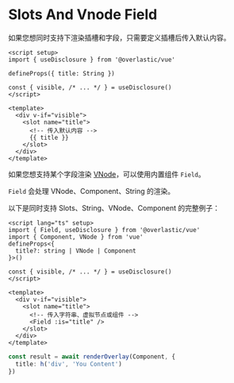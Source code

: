 # Slots And Vnode Field

如果您想同时支持下渲染插槽和字段，只需要定义插槽后传入默认内容。

```vue
<script setup>
import { useDisclosure } from '@overlastic/vue'

defineProps({ title: String })

const { visible, /* ... */ } = useDisclosure()
</script>

<template>
  <div v-if="visible">
    <slot name="title">
      <!-- 传入默认内容 -->
      {{ title }}
    </slot>
  </div>
</template>
```

如果您想支持某个字段渲染 [VNode](https://cn.vuejs.org/guide/extras/rendering-mechanism.html#virtual-dom)，可以使用内置组件 `Field`。

`Field` 会处理 VNode、Component、String 的渲染。

以下是同时支持 Slots、String、VNode、Component 的完整例子：

```vue
<script lang="ts" setup>
import { Field, useDisclosure } from '@overlastic/vue'
import { Component, VNode } from 'vue'
defineProps<{
  title?: string | VNode | Component
}>()

const { visible, /* ... */ } = useDisclosure()
</script>

<template>
  <div v-if="visible">
    <slot name="title">
      <!-- 传入字符串、虚拟节点或组件 -->
      <Field :is="title" />
    </slot>
  </div>
</template>
```

```ts
const result = await renderOverlay(Component, {
  title: h('div', 'You Content')
})
```
